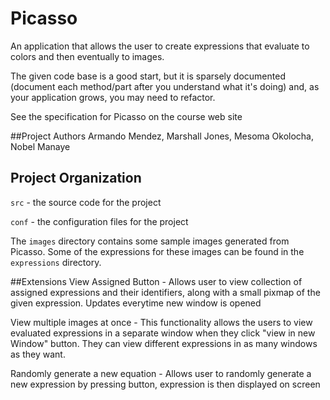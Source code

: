 # Picasso

An application that allows the user to create expressions that
evaluate to colors and then eventually to images.

The given code base is a good start, but it is sparsely documented
(document each method/part after you understand what it's doing) and,
as your application grows, you may need to refactor.

See the specification for Picasso on the course web site

##Project Authors
Armando Mendez, Marshall Jones, Mesoma Okolocha, Nobel Manaye

## Project Organization

`src` - the source code for the project

`conf` - the configuration files for the project

The `images` directory contains some sample images generated from Picasso.  Some of the expressions for these images can be found in the `expressions` directory.

##Extensions
View Assigned Button - Allows user to view collection of assigned expressions and their identifiers, along with a small pixmap of the given expression. Updates everytime new window is opened

View multiple images at once - This functionality allows the users to view evaluated expressions in a separate window when they click "view in new Window" button. They can view different expressions in as many windows as they want.

Randomly generate a new equation - Allows user to randomly generate a new expression by pressing button, expression is then displayed on screen
